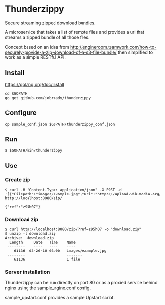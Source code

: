 # Thunderzippy

Secure streaming zipped download bundles.

A microservice that takes a list of remote files and provides a url that streams
a zipped bundle of all those files.

Concept based on an idea from
http://engineroom.teamwork.com/how-to-securely-provide-a-zip-download-of-a-s3-file-bundle/
then simplified to work as a simple RESTful API.

## Install
https://golang.org/doc/install
```
cd $GOPATH
go get github.com/jobready/thunderzippy
```

## Configure
```
cp sample_conf.json $GOPATH/thunderzippy_conf.json
```

## Run
```
$ $GOPATH/bin/thunderzippy
```

## Use

### Create zip
```
$ curl -H "Content-Type: application/json" -X POST -d '[{"Filepath":"images/example.jpg","Url":"https://upload.wikimedia.org/wikipedia/mediawiki/a/a9/Example.jpg"}]' http://localhost:8080/zip/

{"ref":"z95h07"}
```

### Download zip
```
$ curl http://localhost:8080/zip/?ref=z95h07 -o "download.zip"
$ unzip -l download.zip
Archive:  download.zip
  Length     Date   Time    Name
 --------    ----   ----    ----
    61136  02-26-16 03:00   images/example.jpg
 --------                   -------
    61136                   1 file
```

### Server installation
Thunderzippy can be run directly on port 80 or as a proxied service behind nginx using the sample_nginx.conf config.

sample_upstart.conf provides a sample Upstart script.
